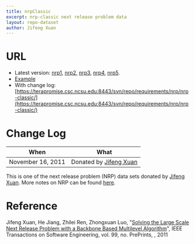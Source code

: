 ```yaml
---
title: nrpClassic
excerpt: nrp-classic next release problem data
layout: repo-dataset
author: Jifeng Xuan
---
```



# URL

  * Latest version: [nrp1](https://terapromise.csc.ncsu.edu:8443/svn/repo/requirements/nrp/nrp-classic/nrp1/nrp1.txt), [nrp2](https://terapromise.csc.ncsu.edu:8443/svn/repo/requirements/nrp/nrp-classic/nrp2/nrp2.txt), [nrp3](https://terapromise.csc.ncsu.edu:8443/svn/repo/requirements/nrp/nrp-classic/nrp3/nrp3.txt), [nrp4](https://terapromise.csc.ncsu.edu:8443/svn/repo/requirements/nrp/nrp-classic/nrp4/nrp4.txt), [nrp5](https://terapromise.csc.ncsu.edu:8443/svn/repo/requirements/nrp/nrp-classic/nrp5/nrp5.txt).
  * [Example](https://terapromise.csc.ncsu.edu:8443/svn/repo/requirements/nrp/nrp-classic/example.txt)
  * With change log:[https://terapromise.csc.ncsu.edu:8443/svn/repo/requirements/nrp/nrp-classic/](https://terapromise.csc.ncsu.edu:8443/svn/repo/requirements/nrp/nrp-classic/)

# Change Log

When | What
---- | ----
   November 16, 2011 | Donated by [Jifeng Xuan](/repo/people/data-donors/promise3.html)

This is one of the next release problem (NRP) data sets donated by [Jifeng Xuan](/repo/people/data-donors/promise3.html).
More notes on NRP can be found [here](http://oscar-lab.org/people/~jxuan/page/project/nrp/).


# Reference

Jifeng Xuan, He Jiang, Zhilei Ren, Zhongxuan Luo, "[Solving the Large Scale Next Release Problem with a Backbone Based Multilevel Algorithm](http://ieeexplore.ieee.org/xpl/articleDetails.jsp?arnumber=6261327)", IEEE Transactions on Software Engineering, vol. 99, no. PrePrints, , 2011
